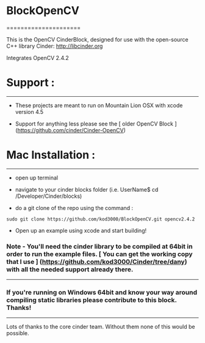 # BlockOpenCV
=====================

This is the OpenCV CinderBlock, designed for use with the open-source C++ library Cinder: http://libcinder.org

Integrates OpenCV 2.4.2

# Support :
----------------


* These projects are meant to run on Mountain Lion OSX with xcode version 4.5 

* Support for anything less please see the [ older OpenCV Block ] (https://github.com/cinder/Cinder-OpenCV)


# Mac Installation : 
--------------------

- open up terminal

- navigate to your cinder blocks folder (i.e. UserName$ cd /Developer/Cinder/blocks)

- do a git clone of the repo using the command :

`````
sudo git clone https://github.com/kod3000/BlockOpenCV.git opencv2.4.2

`````

- Open up an example using xcode and start building!



### Note - You'll need the cinder library to be compiled at 64bit in order to run the example files. [ You can get the working copy that I use ] (https://github.com/kod3000/Cinder/tree/dany) with all the needed support already there.



----------------------



### If you're running on Windows 64bit and know your way around compiling static libraries please contribute to this block. Thanks!



----------------------


 Lots of thanks to the core cinder team. Without them none of this would be possible.


